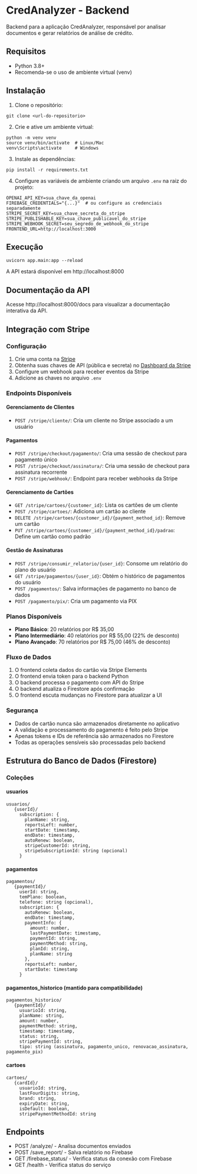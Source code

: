 # CredAnalyzer - Backend

Backend para a aplicação CredAnalyzer, responsável por analisar documentos e gerar relatórios de análise de crédito.

## Requisitos

- Python 3.8+
- Recomenda-se o uso de ambiente virtual (venv)

## Instalação

1. Clone o repositório:
```
git clone <url-do-repositorio>
```

2. Crie e ative um ambiente virtual:
```
python -m venv venv
source venv/bin/activate  # Linux/Mac
venv\Scripts\activate     # Windows
```

3. Instale as dependências:
```
pip install -r requirements.txt
```

4. Configure as variáveis de ambiente criando um arquivo `.env` na raiz do projeto:
```
OPENAI_API_KEY=sua_chave_da_openai
FIREBASE_CREDENTIALS="{...}"  # ou configure as credenciais separadamente
STRIPE_SECRET_KEY=sua_chave_secreta_do_stripe
STRIPE_PUBLISHABLE_KEY=sua_chave_publicavel_do_stripe
STRIPE_WEBHOOK_SECRET=seu_segredo_de_webhook_do_stripe
FRONTEND_URL=http://localhost:3000
```

## Execução

```
uvicorn app.main:app --reload
```

A API estará disponível em http://localhost:8000

## Documentação da API

Acesse http://localhost:8000/docs para visualizar a documentação interativa da API.

## Integração com Stripe

### Configuração

1. Crie uma conta na [Stripe](https://stripe.com/)
2. Obtenha suas chaves de API (pública e secreta) no [Dashboard da Stripe](https://dashboard.stripe.com/apikeys)
3. Configure um webhook para receber eventos da Stripe
4. Adicione as chaves no arquivo `.env`

### Endpoints Disponíveis

#### Gerenciamento de Clientes
- `POST /stripe/cliente/`: Cria um cliente no Stripe associado a um usuário

#### Pagamentos
- `POST /stripe/checkout/pagamento/`: Cria uma sessão de checkout para pagamento único
- `POST /stripe/checkout/assinatura/`: Cria uma sessão de checkout para assinatura recorrente
- `POST /stripe/webhook/`: Endpoint para receber webhooks da Stripe

#### Gerenciamento de Cartões
- `GET /stripe/cartoes/{customer_id}`: Lista os cartões de um cliente
- `POST /stripe/cartoes/`: Adiciona um cartão ao cliente
- `DELETE /stripe/cartoes/{customer_id}/{payment_method_id}`: Remove um cartão
- `PUT /stripe/cartoes/{customer_id}/{payment_method_id}/padrao`: Define um cartão como padrão

#### Gestão de Assinaturas
- `POST /stripe/consumir_relatorio/{user_id}`: Consome um relatório do plano do usuário
- `GET /stripe/pagamentos/{user_id}`: Obtém o histórico de pagamentos do usuário
- `POST /pagamentos/`: Salva informações de pagamento no banco de dados
- `POST /pagamento/pix/`: Cria um pagamento via PIX

### Planos Disponíveis

- **Plano Básico**: 20 relatórios por R$ 35,00
- **Plano Intermediário**: 40 relatórios por R$ 55,00 (22% de desconto)
- **Plano Avançado**: 70 relatórios por R$ 75,00 (46% de desconto)

### Fluxo de Dados

1. O frontend coleta dados do cartão via Stripe Elements
2. O frontend envia token para o backend Python
3. O backend processa o pagamento com API do Stripe
4. O backend atualiza o Firestore após confirmação
5. O frontend escuta mudanças no Firestore para atualizar a UI

### Segurança

- Dados de cartão nunca são armazenados diretamente no aplicativo
- A validação e processamento do pagamento é feito pelo Stripe
- Apenas tokens e IDs de referência são armazenados no Firestore
- Todas as operações sensíveis são processadas pelo backend

## Estrutura do Banco de Dados (Firestore)

### Coleções

#### usuarios
```
usuarios/
   {userId}/
     subscription: {
       planName: string,
       reportsLeft: number,
       startDate: timestamp,
       endDate: timestamp,
       autoRenew: boolean,
       stripeCustomerId: string,
       stripeSubscriptionId: string (opcional)
     }
```

#### pagamentos
```
pagamentos/
   {paymentId}/
     userId: string,
     temPlano: boolean,
     telefone: string (opcional),
     subscription: {
       autoRenew: boolean,
       endDate: timestamp,
       paymentInfo: {
         amount: number,
         lastPaymentDate: timestamp,
         paymentId: string,
         paymentMethod: string,
         planId: string,
         planName: string
       },
       reportsLeft: number,
       startDate: timestamp
     }
```

#### pagamentos_historico (mantido para compatibilidade)
```
pagamentos_historico/
   {paymentId}/
     usuarioId: string,
     planName: string,
     amount: number,
     paymentMethod: string,
     timestamp: timestamp,
     status: string,
     stripePaymentId: string,
     tipo: string (assinatura, pagamento_unico, renovacao_assinatura, pagamento_pix)
```

#### cartoes
```
cartoes/
   {cardId}/
     usuarioId: string,
     lastFourDigits: string,
     brand: string,
     expiryDate: string,
     isDefault: boolean,
     stripePaymentMethodId: string
```

## Endpoints

- POST /analyze/ - Analisa documentos enviados
- POST /save_report/ - Salva relatório no Firebase
- GET /firebase_status/ - Verifica status da conexão com Firebase
- GET /health - Verifica status do serviço 